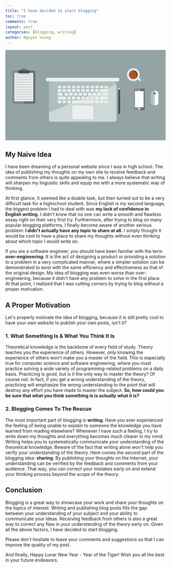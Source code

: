 ```yaml
---
title: "I have decided to start blogging"
toc: true
comments: true
layout: post
categories: [blogging, writing]
author: Nguyen Vuong
---
```


![](/images/working-desk.png)

## My Naive Idea

I have been dreaming of a personal website since I was in high school. The idea of publishing my thoughts on my own site to receive feedback and comments from others is quite appealing to me. I always believe that writing will sharpen my linguistic skills and equip me with a more systematic way of thinking.

At first glance, it seemed like a doable task, but then turned out to be a very difficult task for a highschool student. Since English is my second language, the biggest problem I had to deal with was **my lack of confidence in English writing**. I didn't know that no one can write a smooth and flawless essay right on their very first try. Furthermore, after trying to blog on many popular blogging platforms, I finally become aware of another serious problem: **I didn't actually have any topic to share at all.** I simply thought it would be cool to have a place to share my thoughts without even thinking about which topic I would write on.

If you are a software engineer, you should have been familiar with the term **over-engineering**. It is the act of designing a product or providing a solution to a problem in a very complicated manner, where a simpler solution can be demonstrated to exist with the same efficiency and effectiveness as that of the original design. My idea of blogging was even worse than over-engineering, because it didn't have any problem to solve in the first place. At that point, I realized that I was cutting corners by trying to blog without a proper motivation.

## A Proper Motivation

Let's properly motivate the idea of blogging, because it is still pretty cool to have your own website to publish your own posts, isn't it?

### 1. What Something Is & What You Think It Is

Theoretical knowledge is the backbone of every field of study. Theory teaches you the experience of others. However, only knowing the experience of others won't make you a master of the field. This is especially true for computer science and software engineering, where you must practice solving a wide variety of programming-related problems on a daily basis. Practicing is good, but is it the only way to master the theory? Of course not. In fact, if you get a wrong understanding of the theory, practicing will emphasize the wrong understanding to the point that will destroy any effort you have made to master the subject. **So, how could you be sure that what you think something is is actually what it is?**

### 2. Blogging Comes To The Rescue

The most important part of blogging is **writing**. Have you ever experienced the feeling of being unable to explain to someone the knowledge you have learned from reading elsewhere? Whenever I have such a feeling, I try to write down my thoughts and everything becomes much clearer in my mind. Writing helps you to systematically communicate your understanding of the theoretical knowledge. Beware of the fact that writing alone won't help you verify your understanding of the theory. Here comes the second part of the blogging idea: **sharing**. By publishing your thoughts on the Internet, your understanding can be verified by the feedback and comments from your audience. That way, you can correct your mistakes early on and extend your thinking process beyond the scope of the theory.

## Conclusion

Blogging is a great way to showcase your work and share your thoughts on the topics of interest. Writing and publishing blog posts fills the gap between your understanding of your subject and your ability to communicate your ideas. Receiving feedback from others is also a great way to correct any flaw in your understanding of the theory early on. Given all the above factors, I have decided to start blogging.

Please don't hesitate to leave your comments and suggestions so that I can improve the quality of my post.

And finally, Happy Lunar New Year - Year of the Tiger! Wish you all the best in your future endeavors.
